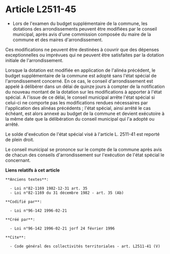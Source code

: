 # Article L2511-45

- Lors de l'examen du budget supplémentaire de la commune, les dotations des arrondissements peuvent être modifiées par le
conseil municipal, après avis d'une commission composée du maire de la commune et des maires d'arrondissement.

Ces modifications ne peuvent être destinées à couvrir que des dépenses exceptionnelles ou imprévues qui ne peuvent être
satisfaites par la dotation initiale de l'arrondissement.

Lorsque la dotation est modifiée en application de l'alinéa précédent, le budget supplémentaire de la commune est adopté sans
l'état spécial de l'arrondissement concerné. En ce cas, le conseil d'arrondissement est appelé à délibérer dans un délai de
quinze jours à compter de la notification du nouveau montant de la dotation sur les modifications à apporter à l'état
spécial. A l'issue de ce délai, le conseil municipal arrête l'état spécial si celui-ci ne comporte pas les modifications
rendues nécessaires par l'application des alinéas précédents ; l'état spécial, ainsi arrêté le cas échéant, est alors annexé
au budget de la commune et devient exécutoire à la même date que la délibération du conseil municipal qui l'a adopté ou
arrêté.

Le solde d'exécution de l'état spécial visé à l'article L. 2511-41 est reporté de plein droit.

Le conseil municipal se prononce sur le compte de la commune après avis de chacun des conseils d'arrondissement sur
l'exécution de l'état spécial le concernant.

**Liens relatifs à cet article**

	**Anciens textes**:

	  - Loi n°82-1169 1982-12-31 art. 35
	  - Loi n°82-1169 du 31 décembre 1982 - art. 35 (Ab)

	**Codifié par**:

	  - Loi n°96-142 1996-02-21

	**Créé par**:

	  - Loi n°96-142 1996-02-21 jorf 24 février 1996

	**Cite**:

	  - Code général des collectivités territoriales - art. L2511-41 (V)
